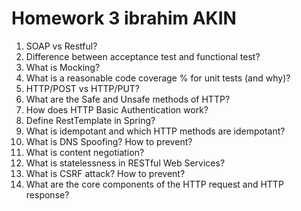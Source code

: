 # Homework 3 ibrahim AKIN

1. SOAP vs Restful?
2. Difference between acceptance test and functional test?
3. What is Mocking?
4. What is a reasonable code coverage % for unit tests (and why)?
5. HTTP/POST vs HTTP/PUT?
6. What are the Safe and Unsafe methods of HTTP?
7. How does HTTP Basic Authentication work?
8. Define RestTemplate in Spring?
9. What is idempotant and which HTTP methods are idempotant?
10. What is DNS Spoofing? How to prevent?
11. What is content negotiation?
12. What is statelessness in RESTful Web Services?
13. What is CSRF attack? How to prevent?
14. What are the core components of the HTTP request and HTTP response?